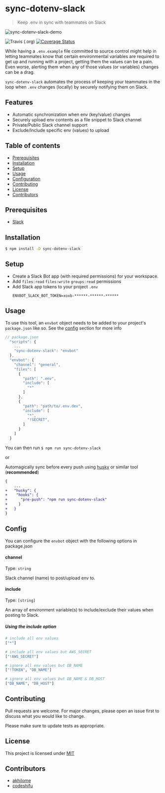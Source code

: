 # sync-dotenv-slack

> Keep .env in sync with teammates on Slack

![sync-dotenv-slack-demo](https://media.giphy.com/media/Xd744GG44wZWXJzdJb/giphy.gif)

![Travis (.org)](https://img.shields.io/travis/codeshifu/sync-dotenv-slack) [![Coverage Status](https://coveralls.io/repos/github/codeshifu/sync-dotenv-slack/badge.svg?branch=master)](https://coveralls.io/github/codeshifu/sync-dotenv-slack?branch=master)

While having a `.env.example` file committed to source control might help in letting teammates know that certain environmental variables are required to get up and running with a project, getting them the values can be a pain. Even worse, alerting them when any of those values (or variables) changes can be a drag.

`sync-dotenv-slack` automates the process of keeping your teammates in the loop when `.env` changes (locally) by securely notifying them on Slack.

## Features

- Automatic synchronization when env (key/value) changes
- Securely upload env contents as a file snippet to Slack channel
- Private/Public Slack channel support
- Exclude/Include specific env (values) to upload

## Table of contents

- [Prerequisites](#prerequisites)
- [Installation](#installation)
- [Setup](#setup)
- [Usage](#usage)
- [Configuration](#config)
- [Contributing](#contributing)
- [License](#license)
- [Contributors](#contributors)

## Prerequisites

- [Slack](https://slack.com/downloads)

## Installation

```sh
$ npm install -D sync-dotenv-slack
```

## Setup

- Create a Slack Bot app (with required permissions) for your workspace.
- Add `files:read` `files:write` `groups:read` permissions
- Add Slack app tokens to your project `.env`
  ```
  ENVBOT_SLACK_BOT_TOKEN=xoxb-******-******-******
  ```

## Usage

To use this tool, an `envbot` object needs to be added to your project's `package.json` like so. See the [config](#config) section for more info

```js
// package.json
  "scripts": {
    ...
    "sync-dotenv-slack": "envbot"
  },
  "envbot": {
    "channel": "general",
    "files": [
      {
        "path": ".env",
        "include": [
          "*"
        ]
      },
      {
        "path": "path/to/.env.dev",
        "include": [
          "*",
          "!SECRET",
        ]
      }
    ]
  }
```

You can then run `$ npm run sync-dotenv-slack`

or

Automagically sync before every push using [husky](https://github.com/typicode/husky) or similar tool (**recommended**)

```diff
{
    ...
+   "husky": {
+    "hooks": {
+      "pre-push": "npm run sync-dotenv-slack"
+     }
+   }
}
```

## Config

You can configure the `envbot` object with the following options in package.json

#### channel

Type: `string`

Slack channel (name) to post/upload env to.

#### include

Type: `[string]`

An array of environment variable(s) to include/exclude their values when posting to Slack.

##### Using the include option

```bash
# include all env values
["*"]

# include all env values but AWS_SECRET
["!AWS_SECRET"]

# ignore all env values but DB_NAME
["!TOKEN", "DB_NAME"]

# ignore all env values but DB_NAME & DB_HOST
["DB_NAME", "DB_HOST"]
```

## Contributing

Pull requests are welcome. For major changes, please open an issue first to discuss what you would like to change.

Please make sure to update tests as appropriate.

## License

This project is licensed under
[MIT](https://github.com/codeshifu/sync-dotenv-slack/blob/master/LICENSE)

## Contributors

- [akhilome](https://github.com/akhilome)
- [codeshifu](https://github.com/codeshifu)
